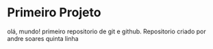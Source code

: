 #  Primeiro Projeto
 olá, mundo!
 primeiro repositorio de git e github.
Repositorio criado por andre soares
quinta linha
